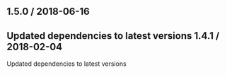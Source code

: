 1.5.0 / 2018-06-16
------------------

Updated dependencies to latest versions
1.4.1 / 2018-02-04
------------------

Updated dependencies to latest versions
